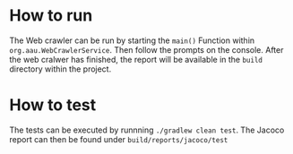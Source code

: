 # How to run 

The Web crawler can be run by starting the `main()` Function within `org.aau.WebCrawlerService`. Then follow the prompts on the console.
After the web cralwer has finished, the report will be available in the `build` directory within the project.

# How to test

The tests can be executed by runnning `./gradlew clean test`. The Jacoco report can then be found under `build/reports/jacoco/test`
